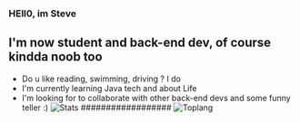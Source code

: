 ### HEll0, im Steve
## I'm now student and back-end dev, of course kindda noob too
- Do u like reading, swimming, driving ? I do
- I'm currently learning Java tech and about Life
- I'm looking for to collaborate with other back-end devs and some funny teller :)
![Stats](https://github-readme-stats.vercel.app/api?username=luyendong1102&show_icons=true&theme=dracula)
##################
![Toplang](https://github-readme-stats.vercel.app/api/top-langs/?username=luyendong1102)
